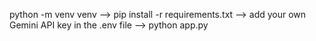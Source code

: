 python -m venv venv --> pip install -r requirements.txt --> add your own Gemini API key in the .env file --> python app.py 
